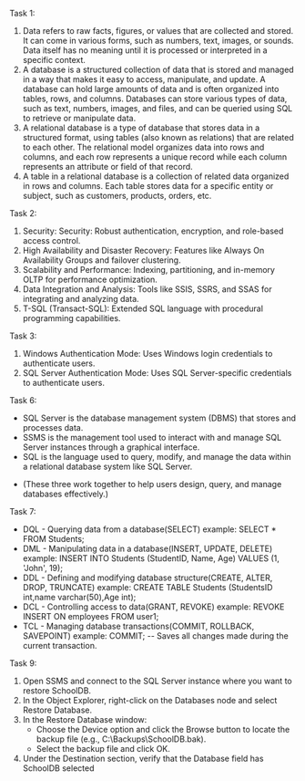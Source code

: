 Task 1:
1. Data refers to raw facts, figures, or values that are collected and stored. It can come in various forms, such as numbers, text, images, or sounds. Data itself has no meaning until it is processed or interpreted in a specific context.
2. A database is a structured collection of data that is stored and managed in a way that makes it easy to access, manipulate, and update. A database can hold large amounts of data and is often organized into tables, rows, and columns. Databases can store various types of data, such as text, numbers, images, and files, and can be queried using SQL to retrieve or manipulate data.
3. A relational database is a type of database that stores data in a structured format, using tables (also known as relations) that are related to each other. The relational model organizes data into rows and columns, and each row represents a unique record while each column represents an attribute or field of that record.
4. A table in a relational database is a collection of related data organized in rows and columns. Each table stores data for a specific entity or subject, such as customers, products, orders, etc.


Task 2:
1. Security: Security: Robust authentication, encryption, and role-based access control.
3. High Availability and Disaster Recovery: Features like Always On Availability Groups and failover clustering.
4. Scalability and Performance: Indexing, partitioning, and in-memory OLTP for performance optimization.
5. Data Integration and Analysis: Tools like SSIS, SSRS, and SSAS for integrating and analyzing data.
6. T-SQL (Transact-SQL): Extended SQL language with procedural programming capabilities.


Task 3:
1. Windows Authentication Mode: Uses Windows login credentials to authenticate users.
2. SQL Server Authentication Mode: Uses SQL Server-specific credentials to authenticate users.


Task 6:
* SQL Server is the database management system (DBMS) that stores and processes data.
* SSMS is the management tool used to interact with and manage SQL Server instances through a graphical interface.
* SQL is the language used to query, modify, and manage the data within a relational database system like SQL Server.
- (These three work together to help users design, query, and manage databases effectively.)


Task 7:
* DQL - Querying data from a database(SELECT) example: SELECT * FROM Students;
* DML - Manipulating data in a database(INSERT, UPDATE, DELETE) example: INSERT INTO Students (StudentID, Name, Age) VALUES (1, 'John', 19);
* DDL - Defining and modifying database structure(CREATE, ALTER, DROP, TRUNCATE) example: CREATE TABLE Students (StudentsID int,name varchar(50),Age int);
* DCL - Controlling access to data(GRANT, REVOKE) example: REVOKE INSERT ON employees FROM user1;
* TCL - Managing database transactions(COMMIT, ROLLBACK, SAVEPOINT) example: COMMIT; -- Saves all changes made during the current transaction.


Task 9:
1. Open SSMS and connect to the SQL Server instance where you want to restore SchoolDB.
2. In the Object Explorer, right-click on the Databases node and select Restore Database.
3. In the Restore Database window:
     * Choose the Device option and click the Browse button to locate the backup file (e.g., C:\Backups\SchoolDB.bak).
     * Select the backup file and click OK.
4. Under the Destination section, verify that the Database field has SchoolDB selected
